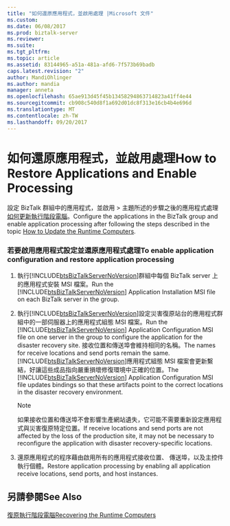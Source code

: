 ```yaml
---
title: "如何還原應用程式，並啟用處理 |Microsoft 文件"
ms.custom: 
ms.date: 06/08/2017
ms.prod: biztalk-server
ms.reviewer: 
ms.suite: 
ms.tgt_pltfrm: 
ms.topic: article
ms.assetid: 83144965-a51a-481a-afd6-7f573b69badb
caps.latest.revision: "2"
author: MandiOhlinger
ms.author: mandia
manager: anneta
ms.openlocfilehash: 65ae913d45f45b13458294863714823a41ff4e44
ms.sourcegitcommit: cb908c540d8f1a692d01dc8f313e16cb4b4e696d
ms.translationtype: MT
ms.contentlocale: zh-TW
ms.lasthandoff: 09/20/2017
---
```

# <a name="how-to-restore-applications-and-enable-processing"></a><span data-ttu-id="93c0e-102">如何還原應用程式，並啟用處理</span><span class="sxs-lookup"><span data-stu-id="93c0e-102">How to Restore Applications and Enable Processing</span></span>
<span data-ttu-id="93c0e-103">設定 BizTalk 群組中的應用程式，並啟用 > 主題所述的步驟之後的應用程式處理[如何更新執行階段電腦](../technical-guides/how-to-update-the-runtime-computers.md)。</span><span class="sxs-lookup"><span data-stu-id="93c0e-103">Configure the applications in the BizTalk group and enable application processing after following the steps described in the topic [How to Update the Runtime Computers](../technical-guides/how-to-update-the-runtime-computers.md).</span></span>  
  
### <a name="to-enable-application-configuration-and-restore-application-processing"></a><span data-ttu-id="93c0e-104">若要啟用應用程式設定並還原應用程式處理</span><span class="sxs-lookup"><span data-stu-id="93c0e-104">To enable application configuration and restore application processing</span></span>  
  
1.  <span data-ttu-id="93c0e-105">執行[!INCLUDE[btsBizTalkServerNoVersion](../includes/btsbiztalkservernoversion-md.md)]群組中每個 BizTalk server 上的應用程式安裝 MSI 檔案。</span><span class="sxs-lookup"><span data-stu-id="93c0e-105">Run the [!INCLUDE[btsBizTalkServerNoVersion](../includes/btsbiztalkservernoversion-md.md)] Application Installation MSI file on each BizTalk server in the group.</span></span>  
  
2.  <span data-ttu-id="93c0e-106">執行[!INCLUDE[btsBizTalkServerNoVersion](../includes/btsbiztalkservernoversion-md.md)]設定災害復原站台的應用程式群組中的一部伺服器上的應用程式組態 MSI 檔案。</span><span class="sxs-lookup"><span data-stu-id="93c0e-106">Run the [!INCLUDE[btsBizTalkServerNoVersion](../includes/btsbiztalkservernoversion-md.md)] Application Configuration MSI file on one server in the group to configure the application for the disaster recovery site.</span></span> <span data-ttu-id="93c0e-107">接收位置和傳送埠會維持相同的名稱。</span><span class="sxs-lookup"><span data-stu-id="93c0e-107">The names for receive locations and send ports remain the same.</span></span> <span data-ttu-id="93c0e-108">[!INCLUDE[btsBizTalkServerNoVersion](../includes/btsbiztalkservernoversion-md.md)]應用程式組態 MSI 檔案會更新繫結，好讓這些成品指向嚴重損壞修復環境中正確的位置。</span><span class="sxs-lookup"><span data-stu-id="93c0e-108">The [!INCLUDE[btsBizTalkServerNoVersion](../includes/btsbiztalkservernoversion-md.md)] Application Configuration MSI file updates bindings so that these artifacts point to the correct locations in the disaster recovery environment.</span></span>  
  
    > [!NOTE]  
    >  <span data-ttu-id="93c0e-109">如果接收位置和傳送埠不會影響生產網站遺失，它可能不需要重新設定應用程式與災害復原特定位置。</span><span class="sxs-lookup"><span data-stu-id="93c0e-109">If receive locations and send ports are not affected by the loss of the production site, it may not be necessary to reconfigure the application with disaster recovery-specific locations.</span></span>  
  
3.  <span data-ttu-id="93c0e-110">還原應用程式的程序藉由啟用所有的應用程式接收位置、 傳送埠，以及主控件執行個體。</span><span class="sxs-lookup"><span data-stu-id="93c0e-110">Restore application processing by enabling all application receive locations, send ports, and host instances.</span></span>  
  
## <a name="see-also"></a><span data-ttu-id="93c0e-111">另請參閱</span><span class="sxs-lookup"><span data-stu-id="93c0e-111">See Also</span></span>  
 [<span data-ttu-id="93c0e-112">復原執行階段電腦</span><span class="sxs-lookup"><span data-stu-id="93c0e-112">Recovering the Runtime Computers</span></span>](../technical-guides/recovering-the-runtime-computers.md)
